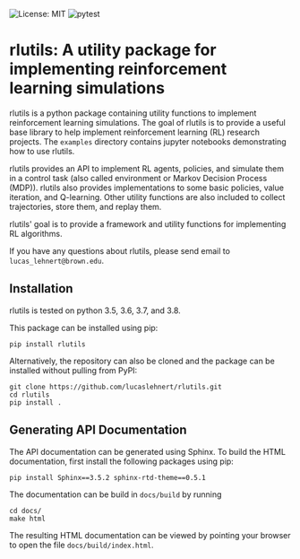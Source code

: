 ![License: MIT](https://img.shields.io/badge/License-MIT-yellow.svg)
![pytest](https://github.com/lucaslehnert/rlutils/workflows/pytest/badge.svg)

# rlutils: A utility package for implementing reinforcement learning simulations

rlutils is a python package containing utility functions to implement 
reinforcement learning simulations.  The goal of rlutils is to provide a useful 
base library to help implement reinforcement learning (RL) research projects.
The `examples` directory contains jupyter notebooks demonstrating how to use 
rlutils.

rlutils provides an API to implement RL agents, policies, and simulate them in a
control task (also called environment or Markov Decision Process (MDP)). rlutils
also provides implementations to some basic policies, value iteration, and 
Q-learning. Other utility functions are also included to collect trajectories, 
store them, and replay them.

rlutils' goal is to provide a framework and utility functions for implementing 
RL algorithms.

If you have any questions about rlutils, please send email to 
`lucas_lehnert@brown.edu`.

## Installation

rlutils is tested on python 3.5, 3.6, 3.7, and 3.8.

This package can be installed using pip:

```
pip install rlutils
```

Alternatively, the repository can also be cloned and the package can be 
installed without pulling from PyPI:

```
git clone https://github.com/lucaslehnert/rlutils.git
cd rlutils
pip install .
```

## Generating API Documentation

The API documentation can be generated using Sphinx. To build the HTML 
documentation, first install the following packages using pip:

```
pip install Sphinx==3.5.2 sphinx-rtd-theme==0.5.1
```

The documentation can be build in `docs/build` by running

```
cd docs/
make html
```

The resulting HTML documentation can be viewed by pointing your browser to open
the file `docs/build/index.html`.
